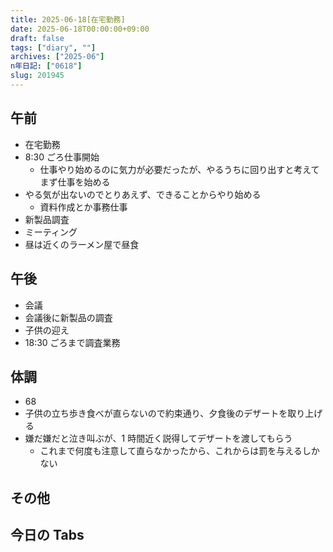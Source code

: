 ```yaml
---
title: 2025-06-18[在宅勤務]
date: 2025-06-18T00:00:00+09:00
draft: false
tags: ["diary", ""]
archives: ["2025-06"]
n年日記: ["0618"]
slug: 201945
---
```


## 午前

- 在宅勤務
- 8:30 ごろ仕事開始
  - 仕事やり始めるのに気力が必要だったが、やるうちに回り出すと考えてまず仕事を始める
- やる気が出ないのでとりあえず、できることからやり始める
  - 資料作成とか事務仕事
- 新製品調査
- ミーティング
- 昼は近くのラーメン屋で昼食

## 午後

- 会議
- 会議後に新製品の調査
- 子供の迎え
- 18:30 ごろまで調査業務

## 体調

- 68
- 子供の立ち歩き食べが直らないので約束通り、夕食後のデザートを取り上げる
- 嫌だ嫌だと泣き叫ぶが、1 時間近く説得してデザートを渡してもらう
  - これまで何度も注意して直らなかったから、これからは罰を与えるしかない

## その他

## 今日の Tabs
